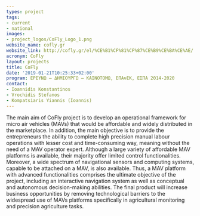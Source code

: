 ```yaml
---
types: project
tags:
- current
- national
images:
- project_logos/CoFly_Logo_1.png
website_name: cofly.gr
website_link: http://cofly.gr/el/%CE%B1%CF%81%CF%87%CE%B9%CE%BA%CE%AE/
acronym: CoFly
layout: projects
title: CoFly
date: '2019-01-21T10:25:33+02:00'
program: ΕΡΕΥΝΩ – ΔΗΜΙΟΥΡΓΩ – ΚΑΙΝΟΤΟΜΩ, ΕΠΑνΕΚ, ΕΣΠΑ 2014-2020
contact: 
- Ioannidis Konstantinos
- Vrochidis Stefanos
- Kompatsiaris Yiannis (Ioannis)
---
```

<p>The main aim of CoFly project is to develop an operational framework for micro air vehicles (MAVs) that would be affordable and widely distributed in the marketplace. In addition, the main objective is to provide the entrepreneurs the ability to complete high precision manual labour operations with lesser cost and time-consuming way, meaning without the need of a MAV operator expert. Although a large variety of affordable MAV platforms is available, their majority offer limited control functionalities. Moreover, a wide spectrum of navigational sensors and computing systems, capable to be attached on a MAV, is also available. Thus, a MAV platform with advanced functionalities comprises the ultimate objective of the project, including an interactive navigation system as well as conceptual and autonomous decision-making abilities. The final product will increase business opportunities by removing technological barriers to the widespread use of MAVs platforms specifically in agricultural monitoring and precision agriculture tasks.</p>
